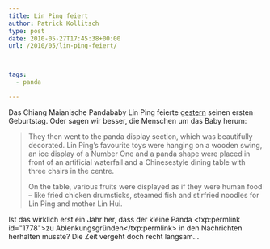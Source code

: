```yaml
---
title: Lin Ping feiert
author: Patrick Kollitsch
type: post
date: 2010-05-27T17:45:38+00:00
url: /2010/05/lin-ping-feiert/



tags:
  - panda

---
```

Das Chiang Maianische Pandababy Lin Ping feierte [gestern][1] seinen ersten Geburtstag. Oder sagen wir besser, die Menschen um das Baby herum:

> They then went to the panda display section, which was beautifully decorated. Lin Ping&#8217;s favourite toys were hanging on a wooden swing, an ice display of a Number One and a panda shape were placed in front of an artificial waterfall and a Chinesestyle dining table with three chairs in the centre.
> 
> On the table, various fruits were displayed as if they were human food &#8211; like fried chicken drumsticks, steamed fish and stirfried noodles for Lin Ping and mother Lin Hui.

Ist das wirklich erst ein Jahr her, dass der kleine Panda <txp:permlink id="1778">zu Ablenkungsgründen</txp:permlink> in den Nachrichten herhalten musste? Die Zeit vergeht doch recht langsam&#8230;

 [1]: http://www.nationmultimedia.com/home/2010/05/28/national/Panda-Lin-Ping-celebrates-first-milestone-30130379.html